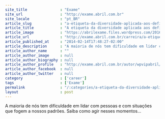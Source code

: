 ```yaml
---
site_title               : "Exame"
site_url                 : "http://exame.abril.com.br"
site_locale              : "pt_BR"
article_slug             : "a-etiqueta-da-diversidade-aplicada-aos-deficientes"
article_title            : "A etiqueta da diversidade aplicada aos deficientes"
article_image            : "https://abrilexame.files.wordpress.com/2016/09/size_960_16_9_na-base-da-cooperacao2.jpg?quality=70&strip=all&w=960"
article_url              : "http://exame.abril.com.br/carreira/a-etiqueta-da-diversidade/"
article_published_at     : "2014-02-14T17:48:27-02:00"
article_description      : "A maioria de nós tem dificuldade em lidar com pessoas e com situações que fogem a nossos padrões. Saiba como agir nesses momentos..."
article_author_name      : ""
article_author_image     : null
article_author_biography : null
article_author_profile   : "http://exame.abril.com.br/autor/wpvipabril/"
article_author_facebook  : null
article_author_twitter   : null
category                 : ['career']
tags                     : ['Exame']
permalink                : "/:categories/a-etiqueta-da-diversidade-aplicada-aos-deficientes/"
layout                   : post
---
```


A maioria de nós tem dificuldade em lidar com pessoas e com situações que fogem a nossos padrões. Saiba como agir nesses momentos...
